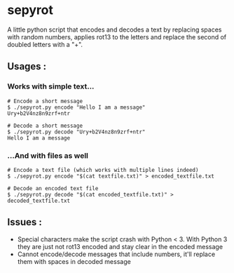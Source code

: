 # sepyrot
A little python script that encodes and decodes a text by replacing spaces with random numbers, applies rot13 to the letters and replace the second of doubled letters with a "+".

## Usages :

### Works with simple text...

```
# Encode a short message
$ ./sepyrot.py encode "Hello I am a message"
Ury+b2V4nz8n9zrf+ntr

# Decode a short message
$ ./sepyrot.py decode "Ury+b2V4nz8n9zrf+ntr"
Hello I am a message
```

### ...And with files as well

```
# Encode a text file (which works with multiple lines indeed)
$ ./sepyrot.py encode "$(cat textfile.txt)" > encoded_textfile.txt

# Decode an encoded text file
$ ./sepyrot.py decode "$(cat encoded_textfile.txt)" > decoded_textfile.txt
```

## Issues :
- Special characters make the script crash with Python < 3. With Python 3 they are just not rot13 encoded and stay clear in the encoded message
- Cannot encode/decode messages that include numbers, it'll replace them with spaces in decoded message
